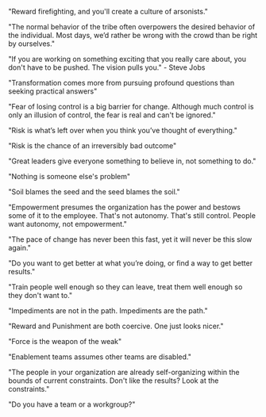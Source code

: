 "Reward firefighting, and you'll create a culture of arsonists."

"The normal behavior of the tribe often overpowers the desired behavior of the individual. Most days, we’d rather be wrong with the crowd than be right by ourselves."

"If you are working on something exciting that you really care about, you don't have to be pushed. The vision pulls you." - Steve Jobs

"Transformation comes more from pursuing profound questions than seeking practical answers"

"Fear of losing control is a big barrier for change. Although much control is only an illusion of control, the fear is real and can't be ignored."

"Risk is what’s left over when you think you’ve thought of everything."

"Risk is the chance of an irreversibly bad outcome"

"Great leaders give everyone something to believe in, not something to do."

"Nothing is someone else's problem"

"Soil blames the seed and the seed blames the soil."

"Empowerment presumes the organization has the power and bestows some of it to the employee. That's not autonomy. That's still control. People want autonomy, not empowerment."

"The pace of change has never been this fast, yet it will never be this slow again."

"Do you want to get better at what you’re doing, or find a way to get better results."

"Train people well enough so they can leave, treat them well enough so they don't want to."

"Impediments are not in the path. Impediments are the path."

"Reward and Punishment are both coercive. One just looks nicer."

"Force is the weapon of the weak"

"Enablement teams assumes other teams are disabled."

"The people in your organization are already self-organizing within the bounds of current constraints. Don't like the results? Look at the constraints."

"Do you have a team or a workgroup?"
